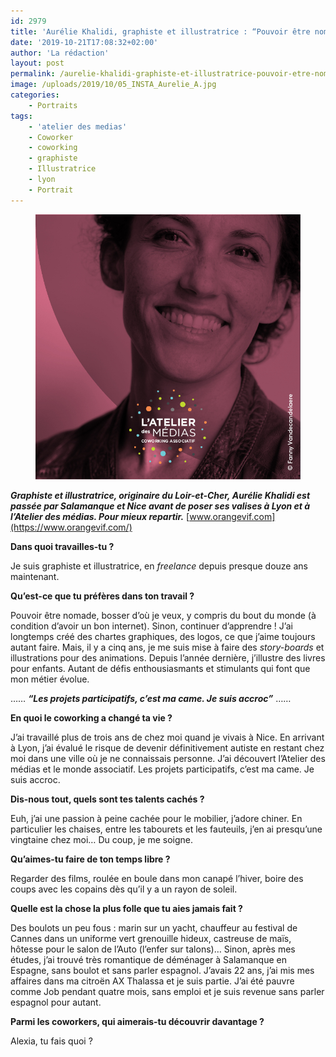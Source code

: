 ```yaml
---
id: 2979
title: 'Aurélie Khalidi, graphiste et illustratrice : “Pouvoir être nomade, bosser d’où je veux, y compris du bout du monde”'
date: '2019-10-21T17:08:32+02:00'
author: 'La rédaction'
layout: post
permalink: /aurelie-khalidi-graphiste-et-illustratrice-pouvoir-etre-nomade-bosser-dou-je-veux-y-compris-du-bout-du-monde/
image: /uploads/2019/10/05_INSTA_Aurelie_A.jpg
categories:
    - Portraits
tags:
    - 'atelier des medias'
    - Coworker
    - coworking
    - graphiste
    - Illustratrice
    - lyon
    - Portrait
---
```


<figure class="wp-block-image"><img src="/uploads/2019/10/05_INSTA_Aurelie_A.jpg" alt="Illustration"></figure>

***Graphiste et illustratrice, originaire du Loir-et-Cher, Aurélie Khalidi est passée par Salamanque et Nice avant de poser ses valises à Lyon et à l’Atelier des médias. Pour mieux repartir.***
[www.orangevif.com](https://www.orangevif.com/)

**Dans quoi travailles-tu ?**

Je suis graphiste et illustratrice, en *freelance* depuis presque douze ans maintenant.

**Qu’est-ce que tu préfères dans ton travail ?**

Pouvoir être nomade, bosser d’où je veux, y compris du bout du monde (à condition d’avoir un bon internet). Sinon, continuer d’apprendre ! J’ai longtemps créé des chartes graphiques, des logos, ce que j’aime toujours autant faire. Mais, il y a cinq ans, je me suis mise à faire des *story-boards* et illustrations pour des animations. Depuis l’année dernière, j’illustre des livres pour enfants. Autant de défis enthousiasmants et stimulants qui font que mon métier évolue.

……
***“Les projets participatifs, c’est ma came. Je suis accroc”***
……

**En quoi le coworking a changé ta vie ?**

J’ai travaillé plus de trois ans de chez moi quand je vivais à Nice. En arrivant à Lyon, j’ai évalué le risque de devenir définitivement autiste en restant chez moi dans une ville où je ne connaissais personne.
J’ai découvert l’Atelier des médias et le monde associatif.
Les projets participatifs, c’est ma came. Je suis accroc.

**Dis-nous tout, quels sont tes talents cachés ?**

Euh, j’ai une passion à peine cachée pour le mobilier, j’adore chiner. En particulier les chaises, entre les tabourets et les fauteuils, j’en ai presqu’une vingtaine chez moi…
Du coup, je me soigne.

**Qu’aimes-tu faire de ton temps libre ?**

Regarder des films, roulée en boule dans mon canapé l’hiver, boire des coups avec les copains dès qu’il y a un rayon de soleil.

**Quelle est la chose la plus folle que tu aies jamais fait ?**

Des boulots un peu fous : marin sur un yacht, chauffeur au festival de Cannes dans un uniforme vert grenouille hideux, castreuse de maïs, hôtesse pour le salon de l’Auto (l’enfer sur talons)…
Sinon, après mes études, j’ai trouvé très romantique de déménager à Salamanque en Espagne, sans boulot et sans parler espagnol. J’avais 22 ans, j’ai mis mes affaires dans ma citroën AX Thalassa et je suis partie.
J’ai été pauvre comme Job pendant quatre mois, sans emploi et je suis revenue sans parler espagnol pour autant.

**Parmi les coworkers, qui aimerais-tu découvrir davantage ?**

Alexia, tu fais quoi ?
